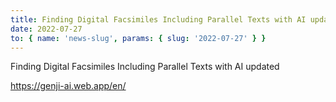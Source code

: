 ```yaml
---
title: Finding Digital Facsimiles Including Parallel Texts with AI updated
date: 2022-07-27
to: { name: 'news-slug', params: { slug: '2022-07-27' } }
---
```


<div class="mb-5">
Finding Digital Facsimiles Including Parallel Texts with AI updated

<a href="https://genji-ai.web.app/en/" target="_blank">https://genji-ai.web.app/en/</a>
</div>
